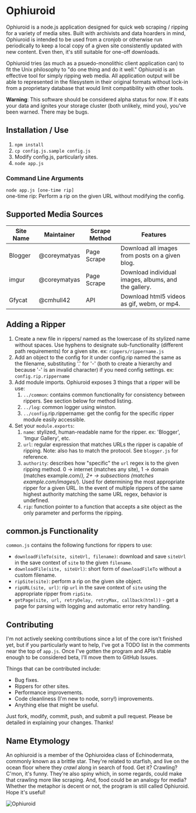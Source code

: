 # Ophiuroid
Ophiuroid is a node.js application designed for quick web scraping / ripping 
for a variety of media sites. Built with archivists and data hoarders in mind, 
Ophiuroid is intended to be used from a cronjob or otherwise run periodically 
to keep a local copy of a given site consistently updated with new content.
Even then, it's still suitable for one-off downloads.

Ophiuroid tries (as much as a psuedo-monolithic client application can) to fit 
the Unix philosophy to "do one thing and do it well." Ophiuroid is an effective 
tool for simply ripping web media. All application output will be able to 
represented in the filesystem in their original formats without lock-in from a 
proprietary database that would limit compatibility with other tools. 

**Warning**: This software should be considered alpha status for now. If it eats 
your data and ignites your storage cluster (both unlikely, mind you), you've 
been warned. There may be bugs.

## Installation / Use
1. `npm install`
2. `cp config.js.sample config.js`
3. Modify config.js, particularly sites.
4. `node app.js`

### Command Line Arguments
`node app.js [one-time rip]`  
one-time rip: Perform a rip on the given URL without modifying the config.

## Supported Media Sources
| Site Name | Maintainer   | Scrape Method | Features 
| --------- | ------------ | ------------- | -------- 
| Blogger   | @coreymatyas | Page Scrape   | Download all images from posts on a given blog.
| imgur     | @coreymatyas | Page Scrape   | Download individual images, albums, and the gallery.
| Gfycat    | @cmhull42    | API           | Download html5 videos as gif, webm, or mp4.

## Adding a Ripper
1. Create a new file in rippers/ named as the lowercase of its stylized name 
without spaces. Use hyphens to designate sub-functionality (different path 
requirements) for a given site. ex: `rippers/rippername.js`
2. Add an object to the config for it under config.rip named the same as the 
filename, substituting '.' for '-' (both to create a hierarchy and because '-' 
is an invalid character) if you need config settings. 
ex: `config.rip.rippername`
3. Add module imports. Ophiuroid exposes 3 things that a ripper will be use:
    1. `../common`: contains common functionality for consistency between 
       rippers. See section below for method listing.
    2. `../log`: common logger using winston. 
    3. `../config`.rip.rippername: get the config for the specific ripper 
       module easily accessible.
4. Set your `module.exports`:
    1. `name`: stylized, human-readable name for the ripper. ex: 'Blogger', 
        'Imgur Gallery', etc.
    2. `url`: regular expression that matches URLs the ripper is capable of 
       ripping. Note: also has to match the protocol. See `blogger.js` for 
       reference.
    3. `authority`: describes how "specific" the `url` regex is to the given 
       ripping method. 0 -> internet (matches any site), 1 -> domain (matches 
       example.com/*), 2+ -> subsections (matches example.com/images/*). Used 
       for determining the most appropriate ripper for a given URL. In the 
       event of multiple rippers of the same highest authority matching the 
       same URL regex, behavior is undefined.
    4. `rip`: function pointer to a function that accepts a site object as 
       the only parameter and performs the ripping.

## common.js Functionality
`common.js` contains the following functions for rippers to use:
 - `downloadFileTo(site, siteUrl, filename)`: download and save `siteUrl` 
   in the save context of `site` to the given `filename`.
 - `downloadFile(site, siteUrl)`: short form of `downloadFileTo` without a 
   custom filename.
 - `ripSite(site)`: perform a rip on the given site object.
 - `ripURL(site, url)`: rip `url` in the save context of `site` using the 
   appropriate ripper from `ripSite`.
 - `getPage(site, url, retryDelay, retryMax, callback(html))` - get a page for
   parsing with logging and automatic error retry handling.

## Contributing
I'm not actively seeking contributions since a lot of the core isn't finished 
yet, but if you particularly want to help, I've got a TODO list in the comments 
near the top of `app.js`. Once I've gotten the program and APIs stable enough to 
be considered beta, I'll move them to GitHub Issues.

Things that can be contributed include:
 - Bug fixes.
 - Rippers for other sites.
 - Performance improvements.
 - Code cleanliness (I'm new to node, sorry!) improvements.
 - Anything else that might be useful.

Just fork, modify, commit, push, and submit a pull request. Please be detailed 
in explaining your changes. Thanks!

## Name Etymology
An ophiuroid is a member of the Ophiuroidea class of Echinodermata, commonly 
known as a brittle star. They're related to starfish, and live on the ocean 
floor where they _crawl_ along in search of food. Get it? Crawling? C'mon, 
it's funny. They're also spiny which, in some regards, could make that crawling 
more like scraping. And, food could be an analogy for media? Whether the 
metaphor is decent or not, the program is still called Ophiuroid. Hope it's 
useful!

![Ophiuroid](http://i.imgur.com/q5k1RnT.jpg "The Glorious Ophiuroid")
